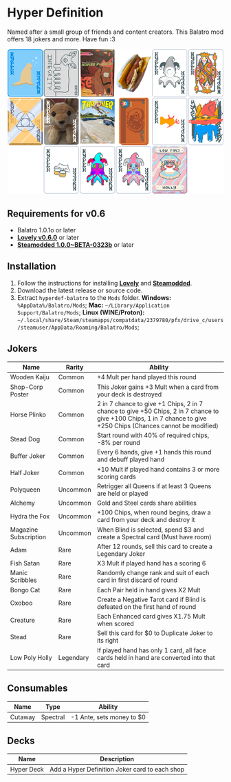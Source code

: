 # Hyper Definition

Named after a small group of friends and content creators. This Balatro mod offers 18 jokers and more. Have fun :3

![image](image.png)

## Requirements for v0.6
- Balatro 1.0.1o or later
- **[Lovely v0.6.0](https://github.com/ethangreen-dev/lovely-injector)** or later
- **[Steamodded 1.0.0~BETA-0323b](https://github.com/Steamodded/smods/releases)** or later

## Installation
1. Follow the instructions for installing **[Lovely](https://github.com/ethangreen-dev/lovely-injector)** and **[Steamodded](https://github.com/Steamodded/smods/wiki)**.
2. Download the latest release or source code.
3. Extract `hyperdef-balatro` to the `Mods` folder.
**Windows:** `%AppData%/Balatro/Mods`;
**Mac:** `~/Library/Application Support/Balatro/Mods`;
**Linux (WINE/Proton):** `~/.local/share/Steam/steamapps/compatdata/2379780/pfx/drive_c/users/steamuser/AppData/Roaming/Balatro/Mods`;

## Jokers
|Name|Rarity|Ability|
|----|------|-------|
|Wooden Kaiju|Common|+4 Mult per hand played this round|
|Shop-Corp Poster|Common|This Joker gains +3 Mult when a card from your deck is destroyed|
|Horse Plinko|Common|2 in 7 chance to give +1 Chips, 2 in 7 chance to give +50 Chips, 2 in 7 chance to give +100 Chips, 1 in 7 chance to give +250 Chips (Chances cannot be modified)|
|Stead Dog|Common|Start round with 40% of required chips, -8% per round|
|Buffer Joker|Common|Every 6 hands, give +1 hands this round and debuff played hand|
|Half Joker|Common|+10 Mult if played hand contains 3 or more scoring cards|
|Polyqueen|Uncommon|Retrigger all Queens if at least 3 Queens are held or played|
|Alchemy|Uncommon|Gold and Steel cards share abilities|
|Hydra the Fox|Uncommon|+100 Chips, when round begins, draw a card from your deck and destroy it|
|Magazine Subscription|Uncommon|When Blind is selected, spend $3 and create a Spectral card (Must have room)|
|Adam|Rare|After 12 rounds, sell this card to create a Legendary Joker|
|Fish Satan|Rare|X3 Mult if played hand has a scoring 6|
|Manic Scribbles|Rare|Randomly change rank and suit of each card in first discard of round|
|Bongo Cat|Rare|Each Pair held in hand gives X2 Mult|
|Oxoboo|Rare|Create a Negative Tarot card if Blind is defeated on the first hand of round|
|Creature|Rare|Each Enhanced card gives X1.75 Mult when scored|
|Stead|Rare|Sell this card for $0 to Duplicate Joker to its right|
|Low Poly Holly|Legendary|If played hand has only 1 card, all face cards held in hand are converted into that card|

## Consumables
|Name|Type|Ability|
|----|----|-------|
|Cutaway|Spectral| -1 Ante, sets money to $0|

## Decks
|Name|Description|
|----|-----------|
|Hyper Deck|Add a Hyper Definition Joker card to each shop|
